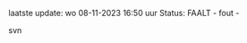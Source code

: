 laatste update: 
wo 08-11-2023 16:50   uur 
Status: FAALT - fout - 
<div class="service R">svn</div>